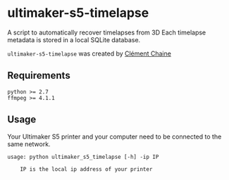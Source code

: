 # ultimaker-s5-timelapse
A script to automatically recover timelapses from 3D 
Each timelapse metadata is stored in a local SQLite database.

`ultimaker-s5-timelapse` was created by [Clément Chaine](https://github.com/cchaine)

## Requirements

```
python >= 2.7
ffmpeg >= 4.1.1
```

## Usage

Your Ultimaker S5 printer and your computer need to be connected to the same network.
```
usage: python ultimaker_s5_timelapse [-h] -ip IP

    IP is the local ip address of your printer
```
